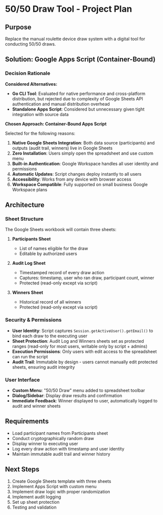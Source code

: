 # 50/50 Draw Tool - Project Plan

## Purpose
Replace the manual roulette device draw system with a digital tool for conducting 50/50 draws.

## Solution: Google Apps Script (Container-Bound)

### Decision Rationale

**Considered Alternatives:**
- **Go CLI Tool**: Evaluated for native performance and cross-platform distribution, but rejected due to complexity of Google Sheets API authentication and manual distribution overhead
- **Standalone Apps Script**: Considered but unnecessary given tight integration with source data

**Chosen Approach: Container-Bound Apps Script**

Selected for the following reasons:
1. **Native Google Sheets Integration**: Both data source (participants) and outputs (audit trail, winners) live in Google Sheets
2. **Zero Installation**: Users simply open the spreadsheet and use custom menu
3. **Built-in Authentication**: Google Workspace handles all user identity and permissions
4. **Automatic Updates**: Script changes deploy instantly to all users
5. **Accessibility**: Works from any device with browser access
6. **Workspace Compatible**: Fully supported on small business Google Workspace plans

## Architecture

### Sheet Structure
The Google Sheets workbook will contain three sheets:

1. **Participants Sheet**
   - List of names eligible for the draw
   - Editable by authorized users

2. **Audit Log Sheet**
   - Timestamped record of every draw action
   - Captures: timestamp, user who ran draw, participant count, winner
   - Protected (read-only except via script)

3. **Winners Sheet**
   - Historical record of all winners
   - Protected (read-only except via script)

### Security & Permissions

- **User Identity**: Script captures `Session.getActiveUser().getEmail()` to bind each draw to the executing user
- **Sheet Protection**: Audit Log and Winners sheets set as protected ranges (read-only for most users, writable only by script + admins)
- **Execution Permissions**: Only users with edit access to the spreadsheet can run the script
- **Audit Trail**: Immutable by design - users cannot manually edit protected sheets, ensuring audit integrity

### User Interface

- **Custom Menu**: "50/50 Draw" menu added to spreadsheet toolbar
- **Dialog/Sidebar**: Display draw results and confirmation
- **Immediate Feedback**: Winner displayed to user, automatically logged to audit and winner sheets

## Requirements
- Load participant names from Participants sheet
- Conduct cryptographically random draw
- Display winner to executing user
- Log every draw action with timestamp and user identity
- Maintain immutable audit trail and winner history

## Next Steps
1. Create Google Sheets template with three sheets
2. Implement Apps Script with custom menu
3. Implement draw logic with proper randomization
4. Implement audit logging
5. Set up sheet protection
6. Testing and validation